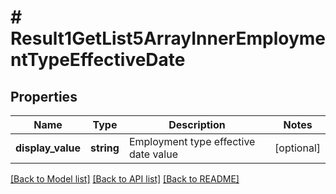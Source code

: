 # # Result1GetList5ArrayInnerEmploymentTypeEffectiveDate

## Properties

Name | Type | Description | Notes
------------ | ------------- | ------------- | -------------
**display_value** | **string** | Employment type effective date value | [optional]

[[Back to Model list]](../../README.md#models) [[Back to API list]](../../README.md#endpoints) [[Back to README]](../../README.md)
